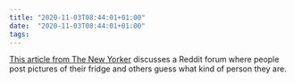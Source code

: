 ```yaml
---
title: "2020-11-03T08:44:01+01:00"
date:  "2020-11-03T08:44:01+01:00"
tags:
---
```


[This article from The New Yorker](https://web.archive.org/web/20201103074358/https://www.newyorker.com/culture/rabbit-holes/the-reddit-forum-that-guesses-who-you-are-based-on-whats-in-your-fridge) discusses a Reddit forum where people post pictures of their fridge and others guess what kind of person they are.